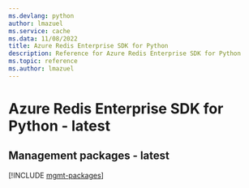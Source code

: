```yaml
---
ms.devlang: python
author: lmazuel
ms.service: cache
ms.data: 11/08/2022
title: Azure Redis Enterprise SDK for Python
description: Reference for Azure Redis Enterprise SDK for Python
ms.topic: reference
ms.author: lmazuel
---
```

# Azure Redis Enterprise SDK for Python - latest

## Management packages - latest
[!INCLUDE [mgmt-packages](redis-enterprise-mgmt-index.md)]